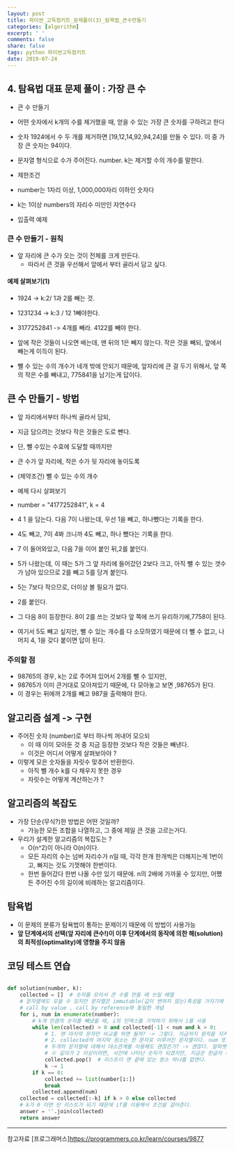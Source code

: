 ```yaml
---
layout: post
title: 파이썬_고득점키트_문제풀이(3)_탐욕법_큰수만들기
categories: [algorithm]
excerpt: ' '
comments: false
share: false
tags: python 파이썬고득점키트
date: 2019-07-24
---
```


## 4. 탐욕법 대표 문제 풀이 : 가장 큰 수

- 큰 수 만들기

- 어떤 숫자에서 k개의 수를 제거했을 때, 얻을 수 있는 가장 큰 숫자를 구하려고 한다
- 숫자 1924에서 수 두 개를 제거하면 [19,12,14,92,94,24]를 만들 수 있다. 이 중 가장 큰 숫자는 94이다.
- 문자열 형식으로 수가 주어진다. number. k는 제거할 수의 개수를 말한다.

- 제한조건
- number는 1자리 이상, 1,000,000자리 이하인 숫자다
- k는 1이상 numbers의 자리수 미만인 자연수다

- 입출력 예제

### 큰 수 만들기 - 원칙

- 앞 자리에 큰 수가 오는 것이 전체를 크게 만든다.
  - 따라서 큰 것을 우선해서 앞에서 부터 골라서 담고 싶다.

#### 예제 살펴보기(1)

- 1924 -> k:2/ 1과 2를 빼는 것.
- 1231234 -> k:3 / 12 1빼야한다.
- 3177252841 -> 4개를 빼라. 4122를 빼야 한다.

- 앞에 작은 것들이 나오면 배는데, 맨 뒤의 1은 빼지 않는다. 작은 것을 빼되, 앞에서 빼는게 이득이 된다.
- 뺄 수 있는 수의 개수가 네개 밖에 안되기 때문에, 앞자리에 큰 걸 두기 위해서, 앞 쪽의 작은 수를 빼내고, 775841을 남기는게 답이다.

## 큰 수 만들기 - 방법

- 앞 자리에서부터 하나씩 골라서 담되,
- 지금 담으려는 것보다 작은 것들은 도로 뺀다.
- 단, 뺄 수있는 수효에 도달할 때까지만

- 큰 수가 앞 자리에, 작은 수가 뒷 자리에 놓이도록
- (제약조건) 뺄 수 있는 수의 개수

- 예제 다시 살펴보기
- number = "4177252841", k = 4
- 4 1 을 담는다. 다음 7이 나왔는데, 우선 1을 빼고, 하나뺐다는 기록을 한다.
- 4도 빼고, 7이 4봐 크니까 4도 빼고, 하나 뺐다는 기록을 한다.
- 7 이 들어와있고, 다음 7을 이어 붙인 뒤,2를 붙인다.
- 5가 나왔는데, 이 때는 5가 그 앞 자리에 들어갔던 2보다 크고, 아직 뺄 수 있는 갯수가 남아 있으므로 2를 빼고 5를 당겨 붙인다.
- 5는 7보다 작으므로, 더이상 볼 필요가 없다.
- 2를 붙인다.
- 그 다음 8이 등장한다. 8이 2를 쓰는 것보다 앞 쪽에 쓰기 유리하기에,7758이 된다.
- 여기서 5도 빼고 싶지만, 뺄 수 있는 개수를 다 소모하였기 때문에 더 뺄 수 없고, 나머지 4, 1을 갖다 붙이면 답이 된다.

### 주의할 점

- 98765의 경우, k는 2로 주어져 있어서 2개를 뺄 수 있지만,
- 98765가 이미 큰거대로 모아져있기 때문에, 다 모아놓고 보면 ,98765가 된다.
- 이 경우는 뒤에꺼 2개를 빼고 987을 출력해야 한다.

## 알고리즘 설계 -> 구현

- 주어진 숫자 (number)로 부터 하나씩 꺼내어 모으되
  - 이 때 이미 모아둔 것 중 지금 등장한 것보다 작은 것들은 빼낸다.
  - 이것은 어디서 어떻게 살펴보아야 ?
- 이렇게 모은 숫자들을 자릿수 맞추어 반환한다.
  - 아직 뺄 개수 k를 다 채우지 못한 경우
  - 자릿수는 어떻게 계산하는가 ?

## 알고리즘의 복잡도

- 가장 단순(무식?)한 방법은 어떤 것일까?
  - 가능한 모든 조합을 나열하고, 그 중에 제일 큰 것을 고르는거다.
- 우리가 설계한 알고리즘의 복잡도는 ?
  - O(n^2)이 아니라 O(n)이다.
  - 모든 자리의 수는 넘버 자리수가 n일 때, 각각 한개 한개씩은 더해지는게 1번이고, 빠지는 것도 기껏해야 한번이다.
  - 한번 들어갔다 한번 나올 수만 있기 때문에. n의 2배에 가까울 수 있지만, 어쨌든 주어진 수의 길이에 비례하는 알고리즘이다.

## 탐욕법

- 이 문제의 분류가 탐욕법이 통하는 문제이기 때문에 이 방법이 사용가능
- **앞 단계에서의 선택(앞 자리에 큰수!)이 이후 단계에서의 동작에 의한 해(solution)의 최적성(optimality)에 영향을 주지 않음**

## 코딩 테스트 연습

```python

def solution(number, k):
    collected = []  # 숫자를 모아서 큰 수를 만들 때 쓰일 배열
    # 문자열에도 모을 수 있지만 문자열은 immutable(값이 변하지 않는)특성을 가지기에 코드 효율은 리스트(mutable)다 더 좋다
    # call by value , call by reference와 동일한 개념
    for i, num in enumerate(number):
        # k개 만큼의 숫자를 빼냈을 때, i의 인덱스를 기억하기 위해서 i를 사용
        while len(collected) > 0 and collected[-1] < num and k > 0:
            # 1. 맨 마지막 문자만 비교를 하면 될까? -> 그렇다. 지금까지 원칙을 지켜서 쌓아 왔다면 지금까지 쌓인 숫자들은 내림차순으로 되어있다.
            # 2. collected의 마지막 원소는 한 문자로 이루어진 문자열이다. num 또한 한 글자 짜리 문자열이다. 이걸 정수로 변환하지 않고,
            # 두개의 문자열에 대해서 대소관계를 이용해도 괜찮은가? -> 괜찮다. 알파벳 순서에 따르면 0은 1보다 작고, 3은 2보다 크고, 수의 크기 대소관계와 같다.
            # ※ 길이가 2 이상이라면, 사전에 나타난 숫자가 되겠지만, 지금은 한글자 짜리기 때문에 정수 변환이 필요없다.
            collected.pop()  # 리스트이 맨 끝에 있는 원소 하나를 없앤다.
            k -= 1
        if k == 0:
            collected += list(number[i:])
            break
        collected.append(num)
    collected = collected[:-k] if k > 0 else collected
    # k가 0 이면 빈 리스트가 되기 때문에 if를 이용해서 조건을 걸어준다.
    answer = ''.join(collected)
    return answer
```

---

참고자료
[프로그래머스]<https://programmers.co.kr/learn/courses/9877>
